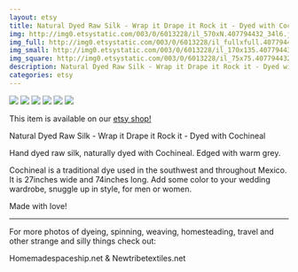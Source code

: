 ```yaml
---
layout: etsy
title: Natural Dyed Raw Silk - Wrap it Drape it Rock it - Dyed with Cochineal 
img: http://img0.etsystatic.com/003/0/6013228/il_570xN.407794432_34l6.jpg
img_full: http://img0.etsystatic.com/003/0/6013228/il_fullxfull.407794432_34l6.jpg
img_small: http://img0.etsystatic.com/003/0/6013228/il_170x135.407794432_34l6.jpg
img_square: http://img0.etsystatic.com/003/0/6013228/il_75x75.407794432_34l6.jpg
description: Natural Dyed Raw Silk - Wrap it Drape it Rock it - Dyed with Cochineal 
categories: etsy 
---
```

<img src="http://img0.etsystatic.com/003/0/6013228/il_570xN.407794432_34l6.jpg"/>

<img src="http://img0.etsystatic.com/003/0/6013228/il_570xN.407794432_34l6.jpg"/>

<img src="http://img3.etsystatic.com/008/0/6013228/il_570xN.407795319_2sx4.jpg"/>

<img src="http://img3.etsystatic.com/007/0/6013228/il_570xN.407795447_i9se.jpg"/>

<img src="http://img2.etsystatic.com/002/0/6013228/il_570xN.407794550_afot.jpg"/>

<img src="http://img2.etsystatic.com/002/0/6013228/il_570xN.407794610_5lwm.jpg"/>



This item is available on our <a href="http://www.etsy.com/listing/118275986/natural-dyed-raw-silk-wrap-it-drape-it?utm_source=newtribetextilesjeky&utm_medium=api&utm_campaign=api">etsy shop!</a>

Natural Dyed Raw Silk - Wrap it Drape it Rock it - Dyed with Cochineal

Hand dyed raw silk, naturally dyed with Cochineal.
Edged with warm grey.

Cochineal is a traditional dye used in the southwest and throughout Mexico.
It is 27inches wide and 74inches long. 
Add some color to your wedding wardrobe, snuggle up in style, for men or women.

Made with love!

____________________________________
For more photos of dyeing, spinning, weaving, homesteading, travel and other strange and silly things check out:

Homemadespaceship.net
&
Newtribetextiles.net

